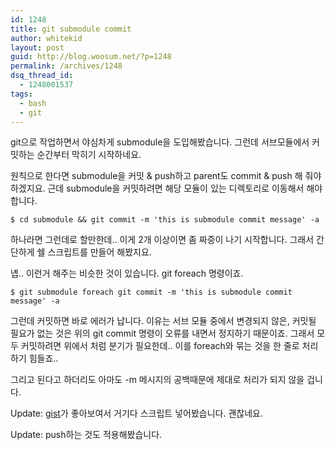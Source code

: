 ```yaml
---
id: 1248
title: git submodule commit
author: whitekid
layout: post
guid: http://blog.woosum.net/?p=1248
permalink: /archives/1248
dsq_thread_id:
  - 1248001537
tags:
  - bash
  - git
---
```

git으로 작업하면서 야심차게 submodule을 도입해봤습니다. 그런데 서브모듈에서 커밋하는 순간부터 막히기 시작하네요.

원칙으로 한다면 submodule을 커밋 & push하고 parent도 commit & push 해 줘야하겠지요. 근데 submodule을 커밋하려면 해당 모듈이 있는 디렉토리로 이동해서 해야합니다.

    $ cd submodule && git commit -m 'this is submodule commit message' -a

하나라면 그런데로 할만한데.. 이게 2개 이상이면 좀 짜증이 나기 시작합니다. 그래서 간단하게 쉘 스크립트를 만들어 해봤지요.


녭.. 이런거 해주는 비슷한 것이 있습니다. git foreach 명령이죠.

    $ git submodule foreach git commit -m 'this is submodule commit message' -a

그런데 커밋하면 바로 에러가 납니다. 이유는 서브 모듈 중에서 변경되지 않은, 커밋될 필요가 없는 것은 위의 git commit 명령이 오류를 내면서 정지하기 때문이죠. 그래서 모두 커밋하려면 위에서 처럼 분기가 필요한데.. 이를 foreach와 묶는 것을 한 줄로 처리하기 힘들죠..

그리고 된다고 하더리도 아마도 -m 메시지의 공백때문에 제대로 처리가 되지 않을 겁니다.

Update: [gist][1]가 좋아보여서 거기다 스크립트 넣어봤습니다. 괜찮네요.

Update: push하는 것도 적용해봤습니다.

 [1]: https://gist.github.com